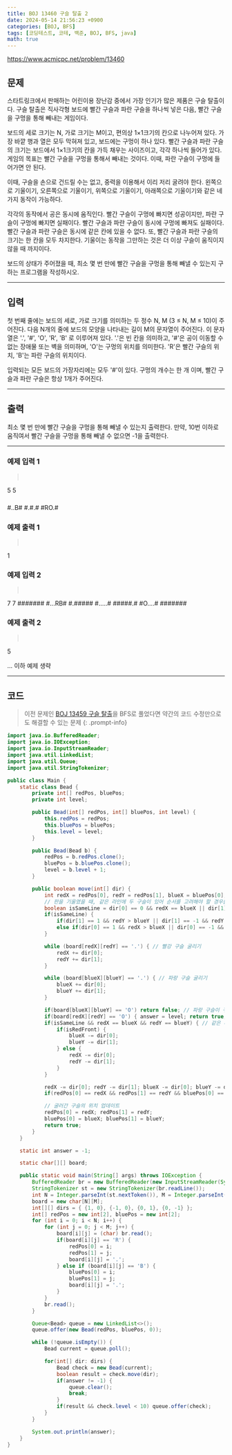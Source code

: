 ```yaml
---
title: BOJ 13460 구슬 탈출 2
date: 2024-05-14 21:56:23 +0900
categories: [BOJ, BFS]
tags: [코딩테스트, 코테, 백준, BOJ, BFS, java]
math: true
---
```


<https://www.acmicpc.net/problem/13460>

## 문제
스타트링크에서 판매하는 어린이용 장난감 중에서 가장 인기가 많은 제품은 구슬 탈출이다. 구슬 탈출은 직사각형 보드에 빨간 구슬과 파란 구슬을 하나씩 넣은 다음, 빨간 구슬을 구멍을 통해 빼내는 게임이다.

보드의 세로 크기는 N, 가로 크기는 M이고, 편의상 1×1크기의 칸으로 나누어져 있다. 가장 바깥 행과 열은 모두 막혀져 있고, 보드에는 구멍이 하나 있다. 빨간 구슬과 파란 구슬의 크기는 보드에서 1×1크기의 칸을 가득 채우는 사이즈이고, 각각 하나씩 들어가 있다. 게임의 목표는 빨간 구슬을 구멍을 통해서 빼내는 것이다. 이때, 파란 구슬이 구멍에 들어가면 안 된다.

이때, 구슬을 손으로 건드릴 수는 없고, 중력을 이용해서 이리 저리 굴려야 한다. 왼쪽으로 기울이기, 오른쪽으로 기울이기, 위쪽으로 기울이기, 아래쪽으로 기울이기와 같은 네 가지 동작이 가능하다.

각각의 동작에서 공은 동시에 움직인다. 빨간 구슬이 구멍에 빠지면 성공이지만, 파란 구슬이 구멍에 빠지면 실패이다. 빨간 구슬과 파란 구슬이 동시에 구멍에 빠져도 실패이다. 빨간 구슬과 파란 구슬은 동시에 같은 칸에 있을 수 없다. 또, 빨간 구슬과 파란 구슬의 크기는 한 칸을 모두 차지한다. 기울이는 동작을 그만하는 것은 더 이상 구슬이 움직이지 않을 때 까지이다.

보드의 상태가 주어졌을 때, 최소 몇 번 만에 빨간 구슬을 구멍을 통해 빼낼 수 있는지 구하는 프로그램을 작성하시오.

---
## 입력
첫 번째 줄에는 보드의 세로, 가로 크기를 의미하는 두 정수 N, M (3 ≤ N, M ≤ 10)이 주어진다. 다음 N개의 줄에 보드의 모양을 나타내는 길이 M의 문자열이 주어진다. 이 문자열은 '.', '#', 'O', 'R', 'B' 로 이루어져 있다. '.'은 빈 칸을 의미하고, '#'은 공이 이동할 수 없는 장애물 또는 벽을 의미하며, 'O'는 구멍의 위치를 의미한다. 'R'은 빨간 구슬의 위치, 'B'는 파란 구슬의 위치이다.

입력되는 모든 보드의 가장자리에는 모두 '#'이 있다. 구멍의 개수는 한 개 이며, 빨간 구슬과 파란 구슬은 항상 1개가 주어진다.

---
## 출력
최소 몇 번 만에 빨간 구슬을 구멍을 통해 빼낼 수 있는지 출력한다. 만약, 10번 이하로 움직여서 빨간 구슬을 구멍을 통해 빼낼 수 없으면 -1을 출력한다.

---
### 예제 입력 1
> <pre>
5 5
#####
#..B#
#.#.#
#RO.#
#####
> </pre>

### 예제 출력 1
> <pre>
1
> </pre>

### 예제 입력 2
> <pre>
7 7
#######
#...RB#
#.#####
#.....#
#####.#
#O....#
#######
> </pre>

### 예제 출력 2
> <pre>
5
> </pre>

... 이하 예제 생략

---
## 코드

> 이전 문제인 [BOJ 13459 구슬 탈출](/posts/BOJ-13459)을 BFS로 풀었다면 약간의 코드 수정만으로도 해결할 수 있는 문제
{: .prompt-info}

```java
import java.io.BufferedReader;
import java.io.IOException;
import java.io.InputStreamReader;
import java.util.LinkedList;
import java.util.Queue;
import java.util.StringTokenizer;

public class Main {
    static class Bead {
        private int[] redPos, bluePos;
        private int level;

        public Bead(int[] redPos, int[] bluePos, int level) {
            this.redPos = redPos;
            this.bluePos = bluePos;
            this.level = level;
        }

        public Bead(Bead b) {
            redPos = b.redPos.clone();
            bluePos = b.bluePos.clone();
            level = b.level + 1;
        }

        public boolean move(int[] dir) {
            int redX = redPos[0], redY = redPos[1], blueX = bluePos[0], blueY = bluePos[1];
            // 판을 기울였을 때, 같은 라인에 두 구슬이 있어 순서를 고려해야 할 경우를 위해 isSameLine, isRedFront 초기화
            boolean isSameLine = dir[0] == 0 && redX == blueX || dir[1] == 0 && redY == blueY, isRedFront = false;
            if(isSameLine) {
                if(dir[1] == 1 && redY > blueY || dir[1] == -1 && redY < blueY) isRedFront = true;
                else if(dir[0] == 1 && redX > blueX || dir[0] == -1 && redX < blueX) isRedFront = true;
            }

            while (board[redX][redY] == '.') { // 빨강 구슬 굴리기
                redX += dir[0];
                redY += dir[1];
            }

            while (board[blueX][blueY] == '.') { // 파랑 구슬 굴리기
                blueX += dir[0];
                blueY += dir[1];
            }

            if(board[blueX][blueY] == 'O') return false; // 파랑 구슬이 구멍에 빠질 경우, false
            if(board[redX][redY] == 'O') { answer = level; return true; } // 빨강 구슬이 구멍에 빠질 경우, answer에 탐색 레벨 저장
            if(isSameLine && redX == blueX && redY == blueY) { // 같은 라인에 있어 두 구슬의 순서를 고려해야 할 경우, 후 순위에 있는 구슬의 위치를 한 단계 후퇴시킴
                if(isRedFront) {
                    blueX -= dir[0];
                    blueY -= dir[1];
                } else {
                    redX -= dir[0];
                    redY -= dir[1];
                }
            }

            redX -= dir[0]; redY -= dir[1]; blueX -= dir[0]; blueY -= dir[1];
            if(redPos[0] == redX && redPos[1] == redY && bluePos[0] == blueX && bluePos[1] == blueY) return false; // 기울이기 전의 구슬 위치에서 변화된 게 없다면, false 반환

            // 굴러간 구슬의 위치 업데이트
            redPos[0] = redX; redPos[1] = redY;
            bluePos[0] = blueX; bluePos[1] = blueY;
            return true;
        }
    }

    static int answer = -1;

    static char[][] board;

    public static void main(String[] args) throws IOException {
        BufferedReader br = new BufferedReader(new InputStreamReader(System.in));
        StringTokenizer st = new StringTokenizer(br.readLine());
        int N = Integer.parseInt(st.nextToken()), M = Integer.parseInt(st.nextToken());
        board = new char[N][M];
        int[][] dirs = { {1, 0}, {-1, 0}, {0, 1}, {0, -1} };
        int[] redPos = new int[2], bluePos = new int[2];
        for (int i = 0; i < N; i++) {
            for (int j = 0; j < M; j++) {
                board[i][j] = (char) br.read();
                if(board[i][j] == 'R') {
                    redPos[0] = i;
                    redPos[1] = j;
                    board[i][j] = '.';
                } else if (board[i][j] == 'B') {
                    bluePos[0] = i;
                    bluePos[1] = j;
                    board[i][j] = '.';
                }
            }
            br.read();
        }

        Queue<Bead> queue = new LinkedList<>();
        queue.offer(new Bead(redPos, bluePos, 0));

        while (!queue.isEmpty()) {
            Bead current = queue.poll();

            for(int[] dir: dirs) {
                Bead check = new Bead(current);
                boolean result = check.move(dir);
                if(answer != -1) {
                    queue.clear();
                    break;
                }
                if(result && check.level < 10) queue.offer(check);
            }
        }

        System.out.println(answer);
    }
}
```
